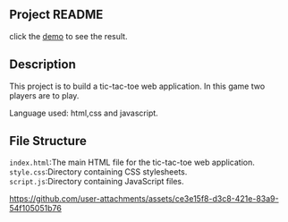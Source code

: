 ## Project README
click the [demo](http://127.0.0.1:5500/index.html) to see the result.

## Description

This project is to build a tic-tac-toe  web application. In this game two players are to play.


Language used: html,css and javascript.

## File Structure

```index.html```:The main HTML file for the tic-tac-toe web application.</br>
```style.css```:Directory containing CSS stylesheets.</br>
```script.js```:Directory containing JavaScript files.

https://github.com/user-attachments/assets/ce3e15f8-d3c8-421e-83a9-54f105051b76
